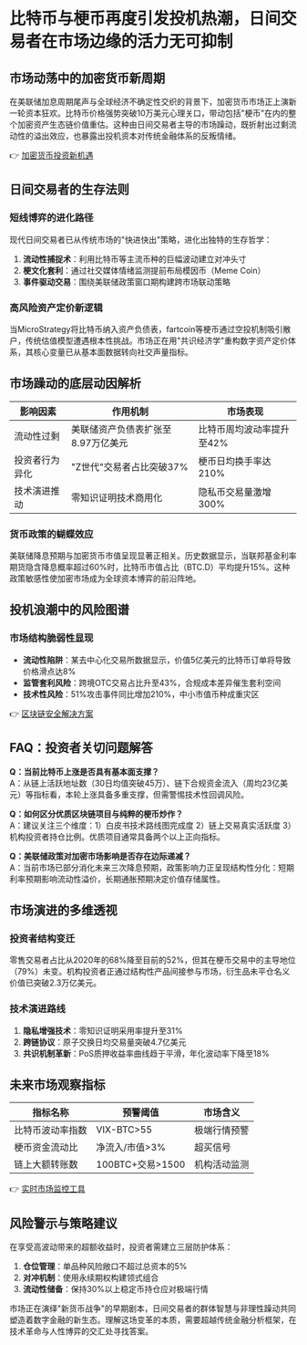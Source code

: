 # 比特币与梗币再度引发投机热潮，日间交易者在市场边缘的活力无可抑制

## 市场动荡中的加密货币新周期

在美联储加息周期尾声与全球经济不确定性交织的背景下，加密货币市场正上演新一轮资本狂欢。比特币价格强势突破10万美元心理关口，带动包括"梗币"在内的整个加密资产生态链价值重估。这种由日间交易者主导的市场躁动，既折射出过剩流动性的溢出效应，也暴露出投机资本对传统金融体系的反叛情绪。

👉 [加密货币投资新机遇](https://bit.ly/okx_welcome)

## 日间交易者的生存法则

### 短线博弈的进化路径
现代日间交易者已从传统市场的"快进快出"策略，进化出独特的生存哲学：
1. **流动性捕捉术**：利用比特币等主流币种的巨幅波动建立对冲头寸
2. **梗文化套利**：通过社交媒体情绪监测提前布局模因币（Meme Coin）
3. **事件驱动交易**：围绕美联储政策窗口期构建跨市场联动策略

### 高风险资产定价新逻辑
当MicroStrategy将比特币纳入资产负债表，fartcoin等梗币通过空投机制吸引散户，传统估值模型遭遇根本性挑战。市场正在用"共识经济学"重构数字资产定价体系，其核心变量已从基本面数据转向社交声量指标。

## 市场躁动的底层动因解析

| 影响因素       | 作用机制                     | 市场表现                 |
|----------------|------------------------------|--------------------------|
| 流动性过剩     | 美联储资产负债表扩张至8.97万亿美元 | 比特币周均波动率提升至42% |
| 投资者行为异化 | "Z世代"交易者占比突破37%       | 梗币日均换手率达210%     |
| 技术演进推动   | 零知识证明技术商用化          | 隐私币交易量激增300%     |

### 货币政策的蝴蝶效应
美联储降息预期与加密货币市值呈现显著正相关。历史数据显示，当联邦基金利率期货隐含降息概率超过60%时，比特币市值占比（BTC.D）平均提升15%。这种政策敏感性使加密市场成为全球资本博弈的前沿阵地。

## 投机浪潮中的风险图谱

### 市场结构脆弱性显现
- **流动性陷阱**：某去中心化交易所数据显示，价值5亿美元的比特币订单将导致价格滑点达8%
- **监管套利风险**：跨境OTC交易占比升至43%，合规成本差异催生套利空间
- **技术性风险**：51%攻击事件同比增加210%，中小市值币种成重灾区

👉 [区块链安全解决方案](https://bit.ly/okx_welcome)

## FAQ：投资者关切问题解答

**Q：当前比特币上涨是否具有基本面支撑？**  
A：从链上活跃地址数（30日均值突破45万）、链下合规资金流入（周均23亿美元）等指标看，本轮上涨具备多重支撑，但需警惕技术性回调风险。

**Q：如何区分优质区块链项目与纯粹的梗币炒作？**  
A：建议关注三个维度：1）白皮书技术路线图完成度 2）链上交易真实活跃度 3）机构投资者持仓比例。优质项目通常具备两个以上正向指标。

**Q：美联储政策对加密市场影响是否存在边际递减？**  
A：当前市场已部分消化未来三次降息预期，政策影响力正呈现结构性分化：短期利率预期影响流动性溢价，长期通胀预期决定价值存储属性。

## 市场演进的多维透视

### 投资者结构变迁
零售交易者占比从2020年的68%降至目前的52%，但其在梗币交易中的主导地位（79%）未变。机构投资者正通过结构性产品间接参与市场，衍生品未平仓名义价值已突破2.3万亿美元。

### 技术演进路线
1. **隐私增强技术**：零知识证明采用率提升至31%
2. **跨链协议**：原子交换日均交易量突破4.7亿美元
3. **共识机制革新**：PoS质押收益率曲线趋于平滑，年化波动率下降至18%

## 未来市场观察指标

| 指标名称         | 预警阈值       | 市场含义                 |
|------------------|----------------|--------------------------|
| 比特币波动率指数 | VIX-BTC>55     | 极端行情预警             |
| 梗币资金流动比   | 净流入/市值>3% | 超买信号                 |
| 链上大额转账数   | 100BTC+交易>1500 | 机构活动监测             |

👉 [实时市场监控工具](https://bit.ly/okx_welcome)

## 风险警示与策略建议

在享受高波动带来的超额收益时，投资者需建立三层防护体系：
1. **仓位管理**：单品种风险敞口不超过总资本的5%
2. **对冲机制**：使用永续期权构建领式组合
3. **流动性储备**：保持30%以上稳定币持仓应对极端行情

市场正在演绎"新货币战争"的早期剧本，日间交易者的群体智慧与非理性躁动共同塑造着数字金融的新生态。理解这场变革的本质，需要超越传统金融分析框架，在技术革命与人性博弈的交汇处寻找答案。